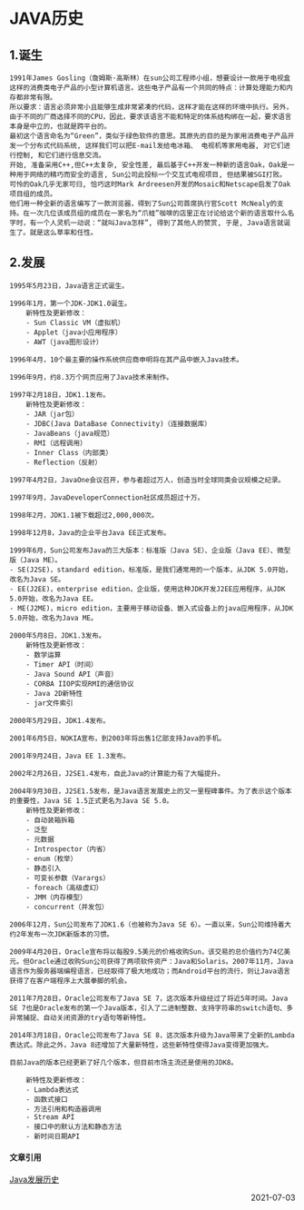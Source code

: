 # JAVA历史
## 1.诞生
    1991年James Gosling（詹姆斯·高斯林）在sun公司工程师小组，想要设计一款用于电视盒这样的消费类电子产品的小型计算机语言。这些电子产品有一个共同的特点：计算处理能力和内存都非常有限。  
	所以要求：语言必须非常小且能够生成非常紧凑的代码，这样才能在这样的环境中执行。另外，由于不同的厂商选择不同的CPU，因此，要求该语言不能和特定的体系结构绑在一起，要求语言本身是中立的，也就是跨平台的。  
	最初这个语言命名为“Green”，类似于绿色软件的意思。其原先的目的是为家用消费电子产品开发一个分布式代码系统, 这样我们可以把E-mail发给电冰箱、 电视机等家用电器, 对它们进行控制, 和它们进行信息交流。  
	开始, 准备采用C++,但C++太复杂, 安全性差, 最后基于C++开发一种新的语言Oak，Oak是一种用于网络的精巧而安全的语言, Sun公司此投标一个交互式电视项目, 但结果被SGI打败。   可怜的Oak几乎无家可归, 恰巧这时Mark Ardreesen开发的Mosaic和Netscape启发了Oak项目组的成员。  
	他们用一种全新的语言编写了一款浏览器，得到了Sun公司首席执行官Scott McNealy的支持。在一次几位该成员组的成员在一家名为“爪蛙”咖啡的店里正在讨论给这个新的语言取什么名字时，有一个人灵机一动说：“就叫Java怎样”, 得到了其他人的赞赏, 于是, Java语言就诞生了。就是这么草率和任性。

## 2.发展
	1995年5月23日，Java语言正式诞生。

	1996年1月，第一个JDK-JDK1.0诞生。
		新特性及更新修改：
		- Sun Classic VM（虚拟机）
		- Applet（java小应用程序）
		- AWT（java图形设计）

	1996年4月，10个最主要的操作系统供应商申明将在其产品中嵌入Java技术。

	1996年9月，约8.3万个网页应用了Java技术来制作。

	1997年2月18日，JDK1.1发布。
		新特性及更新修改：　　
		- JAR（jar包）
		- JDBC(Java DataBase Connectivity)（连接数据库）
		- JavaBeans（java规范）
		- RMI（远程调用）
		- Inner Class（内部类）
		- Reflection（反射）

	1997年4月2日，JavaOne会议召开，参与者超过万人，创造当时全球同类会议规模之纪录。

	1997年9月，JavaDeveloperConnection社区成员超过十万。

	1998年2月，JDK1.1被下载超过2,000,000次。

	1998年12月8，Java的企业平台Java EE正式发布。

	1999年6月，Sun公司发布Java的三大版本：标准版（Java SE）、企业版（Java EE）、微型版（Java ME）。  
	- SE(J2SE)，standard edition，标准版，是我们通常用的一个版本，从JDK 5.0开始，改名为Java SE。
	- EE(J2EE)，enterprise edition，企业版，使用这种JDK开发J2EE应用程序，从JDK 5.0开始，改名为Java EE。
	- ME(J2ME)，micro edition，主要用于移动设备、嵌入式设备上的java应用程序，从JDK 5.0开始，改名为Java ME。
	
	2000年5月8日，JDK1.3发布。
		新特性及更新修改：
		- 数学运算
		- Timer API（时间）
		- Java Sound API（声音）
		- CORBA IIOP实现RMI的通信协议
		- Java 2D新特性
		- jar文件索引

	2000年5月29日，JDK1.4发布。

	2001年6月5日，NOKIA宣布，到2003年将出售1亿部支持Java的手机。

	2001年9月24日，Java EE 1.3发布。

	2002年2月26日，J2SE1.4发布，自此Java的计算能力有了大幅提升。

	2004年9月30日，J2SE1.5发布，是Java语言发展史上的又一里程碑事件。为了表示这个版本的重要性，Java SE 1.5正式更名为Java SE 5.0。
		新特性及更新修改：
		- 自动装箱拆箱 
		- 泛型 
		- 元数据
		- Introspector（内省）
		- enum（枚举）
		- 静态引入
		- 可变长参数（Varargs）
		- foreach（高级虚幻）
		- JMM（内存模型）
		- concurrent（并发包）

	2006年12月，Sun公司发布了JDK1.6（也被称为Java SE 6）。一直以来，Sun公司维持着大约2年发布一次JDK新版本的习惯。

	2009年4月20日，Oracle宣布将以每股9.5美元的价格收购Sun，该交易的总价值约为74亿美元。但Oracle通过收购Sun公司获得了两项软件资产：Java和Solaris。2007年11月，Java语言作为服务器端编程语言，已经取得了极大地成功；而Android平台的流行，则让Java语言获得了在客户端程序上大展拳脚的机会。

	2011年7月28日，Oracle公司发布了Java SE 7，这次版本升级经过了将近5年时间。Java SE 7也是Oracle发布的第一个Java版本，引入了二进制整数、支持字符串的switch语句、多异常捕捉、自动关闭资源的try语句等新特性。

	2014年3月18日，Oracle公司发布了Java SE 8，这次版本升级为Java带来了全新的Lambda表达式。除此之外，Java 8还增加了大量新特性，这些新特性使得Java变得更加强大。

	目前Java的版本已经更新了好几个版本，但目前市场主流还是使用的JDK8。

		新特性及更新修改：　　　　　
		- Lambda表达式
		- 函数式接口
		- 方法引用和构造器调用
		- Stream API
		- 接口中的默认方法和静态方法
		- 新时间日期API

#### 文章引用
 [Java发展历史](https://www.cnblogs.com/superyonng/p/11683960.html)

<p align="right">2021-07-03</p>